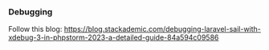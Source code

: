 ### Debugging 

Follow this blog: https://blog.stackademic.com/debugging-laravel-sail-with-xdebug-3-in-phpstorm-2023-a-detailed-guide-84a594c09586
